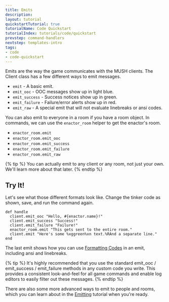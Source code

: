 ```yaml
---
title: Emits
description: 
layout: tutorial
quickstartTutorial: true
tutorialName: Code Quickstart
tutorialIndex: tutorials/code/quickstart
prevstep: command-handlers
nextstep: templates-intro
tags:
- code
- code-quickstart
---
```


Emits are the way the game communicates with the MUSH clients.  The Client class has a few different ways to emit messages.

* `emit` - A basic emit.
* `emit_ooc` - OOC messages show up in light blue.
* `emit_success` - Success notices show up in green.
* `emit_failure` - Failure/error alerts show up in red.
* `emit_raw` - A special emit that will not evaluate linebreaks or ansi codes.

You can also emit to everyone in a room if you have a room object.  In commands, we can use the `enactor_room` helper to get the enactor's room.

* `enactor_room.emit`
* `enactor_room.emit_ooc`
* `enactor_room.emit_success`
* `enactor_room.emit_failure`
* `enactor_room.emit_raw`

{% tip %} 
You can actually emit to any client or any room, not just your own.  We'll learn more about that later.
{% endtip %}

## Try It!

Let's see what those different formats look like.  Change the tinker code as shown, save, and run the command again.

    def handle
      client.emit_ooc "Hello, #{enactor.name}!"
      client.emit_success "Success!"
      client.emit_failure "Failure!"    
      enactor_room.emit "This gets sent to the entire room."
      client.emit "Here's some %xggreen%xn text.%RAnd a separate line."
    end

The last emit shows how you can use [Formatting Codes](/tutorials/code/formatting.html) in an emit, including ansi and linebreaks.

{% tip %} 
It's highly recommended that you use the standard emit_ooc / emit_success / emit_failure methods in any custom code you write.  This provides a consistent look-and-feel for all game commands and enable log editors to easily filter out these messages.
{% endtip %}

There are also some more advanced ways to emit to people and rooms, which you can learn about in the [Emitting](/tutorials/code/emitting.html) tutorial when you're ready.